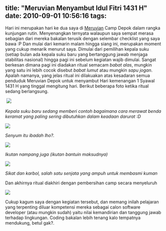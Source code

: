 title: "Meruvian Menyambut Idul Fitri 1431 H"
date: 2010-09-01 10:56:16
tags:
---

Hari ini merupakan hari ke dua saya di [Meruvian](http://meruvian.org) Camp Depok dalam rangka kunjungan rutin. Menyenangkan ternyata walaupun saya sempat merasa sebagian dari mereka bakalan terusik dengan selembar checklist yang saya bawa :P Dan mulai dari kemarin malam hingga siang ini, merupakan moment yang cukup menarik menurut saya. Dimulai dari pemilihan kepala suku (setiap bulan ada kepala suku baru yang bertanggung jawab menjaga stabilitas nasional) hingga pagi ini sebelum kegiatan wajib dimulai. Sangat berkesan dimana pagi ini diadakan ritual semacam _babat alas_, mungkin yang satu ini lebih cocok disebut _babat lumut_ atau mungkin _sapu jogan_. Apalah namanya, yang jelas ritual ini dilakuakan atas kesadaran semua penduduk Meruvian Depok untuk menyambut Hari kemenangan 1 Syawal 1431 H yang tinggal mengitung hari. Berikut beberapa foto ketika ritual sedang berlangsung.

&#160;[![](http://lh3.ggpht.com/_ea6RQRVsoP4/TH3cpBV9AoI/AAAAAAAAAMQ/YmKwCu90gD0/s800/Image0792.jpg)](http://smkpgri3-mlg.sch.id/) 

_Kepala suku baru sedang memberi contoh bagaimana cara merawat benda keramat yang paling sering dibutuhkan dalam keadaan darurat :D_

![](http://lh4.ggpht.com/_ea6RQRVsoP4/TH3cpPJqiaI/AAAAAAAAAMU/uHCBI5i3umA/s800/Image0798.jpg) 

_Senyum itu ibadah lho?._

![](http://lh5.ggpht.com/_ea6RQRVsoP4/TH3fntHNO7I/AAAAAAAAAMc/6g0N1GcWp3c/s800/Image0803.jpg) 

_Ikutan nampang juga (ikutan bantuin maksudnya)_

![](http://lh3.ggpht.com/_ea6RQRVsoP4/TH3fnlnXe5I/AAAAAAAAAMg/9BWqdJ9m4fg/s800/Image0815.jpg) 

_Sikat dan karbol, salah satu senjata yang ampuh untuk membasmi kuman_

Dan akhirnya ritual diakhiri dengan pembersihan camp secara menyeluruh

![](http://lh6.ggpht.com/_ea6RQRVsoP4/TH3hKKPETEI/AAAAAAAAAMw/BufF2j0-bWU/s800/Image0825.jpg) 

Cukup kagum saya dengan kegiatan tersebut, dan memang inilah pelajaran yang terpenting diluar kompetensi mereka sebagai calon software developer (atau mungkin sudah) yaitu nilai kemandirian dan tanggung jawab terhadap lingkungan. Coding bakalan lebih tenang kalo tempatnya mendukung, betul gak?.